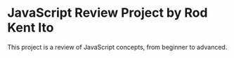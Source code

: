 # JavaScript Review Project by Rod Kent Ito
This project is a review of JavaScript concepts, from beginner to advanced.